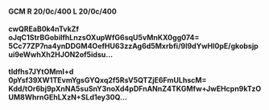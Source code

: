 #### GCM R 20/0c/400 L 20/0c/400
**cwQREaB0k4nTvkZf**<br/>**oJqC1StrBGobilfhLnzsOXupWfG6sqU5vMnKX0gg074=**<br/>**5Cc77ZP7na4ynDDGM4OefHU63zzAg6d5Mxrbfi/9l9dYwHl0pE/gkobsjpui9eWwhXh2HJON2of5idsu...**<br/><br/>
**tIdfhs7JYtOMmI+d**<br/>**0pYsf39XW1TEvmYgsGYQxq2f5RsV5QTZjE6FmULhscM=**<br/>**Kdd/tOr6bj9pXnNA5suSnY3noXd4pDFnANnZ4TKGMfw+JwEHcpn9kTzOUM8WhrnGEhLXzN+SLd1ey30Q...**